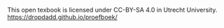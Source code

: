 This open texbook is licensed under CC-BY-SA 4.0 in Utrecht University.
https://dropdadd.github.io/proefboek/
